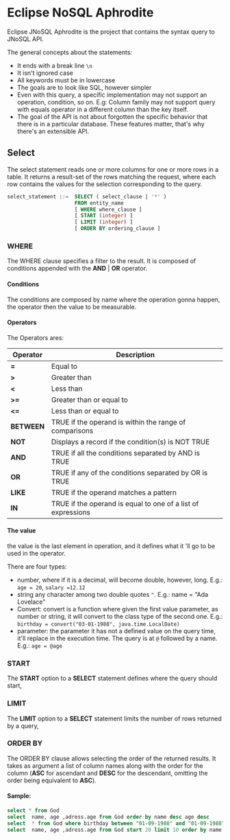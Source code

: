 # Eclipse NoSQL Aphrodite

Eclipse JNoSQL Aphrodite is the project that contains the syntax query to JNoSQL API.

The general concepts about the statements:

* It ends with a break line `\n`
* It isn't ignored case
* All keywords must be in lowercase
* The goals are to look like SQL, however simpler
* Even with this query, a specific implementation may not support an operation, condition, so on. E.g: Column family may not support query with equals operator in a different column than the key itself.
* The goal of the API is not about forgotten the specific behavior that there is in a particular database. These features matter, that's why there's an extensible API.


## Select

The select statement reads one or more columns for one or more rows in a table. It returns a result-set of the rows matching the request, where each row contains the values for the selection corresponding to the query.

```sql
select_statement ::=  SELECT ( select_clause | '*' )
                      FROM entity_name
                      [ WHERE where_clause ]
                      [ START (integer) ]
                      [ LIMIT (integer) ]
                      [ ORDER BY ordering_clause ]
```

### WHERE

The WHERE clause specifies a filter to the result. It is composed of conditions appended with the **AND** | **OR** operator.

#### Conditions

The conditions are composed by name where the operation gonna happen, the operator then the value to be measurable.

#### Operators

The Operators ares:


| Operator | Description |
| ------------- | ------------- |
| **=**         | Equal to |
| **>**         | Greater than|
| **<**         | Less than |
| **>=**        | Greater than or equal to |
| **<=**        | Less than or equal to |
| **BETWEEN**   | TRUE if the operand is within the range of comparisons |
| **NOT**       | Displays a record if the condition(s) is NOT TRUE	|
| **AND**       | TRUE if all the conditions separated by AND is TRUE|
| **OR**        | TRUE if any of the conditions separated by OR is TRUE|
| **LIKE**      |TRUE if the operand matches a pattern	|
| **IN**        |TRUE if the operand is equal to one of a list of expressions	|

#### The value

the value is the last element in operation, and it defines what it 'll go to be used in the operator.

There are four types:

* number, where if it is a decimal, will become double, however, long. E.g.: `age = 20`, `salary =12.12`
* string any character among two double quotes `"`. E.g.: name = "Ada Lovelace"
* Convert: convert is a function where given the first value parameter, as number or string, it will convert to the class type of the second one. E.g.: `birthday = convert("03-01-1988", java.time.LocalDate)`
* parameter: the parameter it has not a defined value on the query time, it'll replace in the execution time. The query is at `@` followed by a name. E.g.: `age = @age`

### START

The **START** option to a **SELECT** statement defines where the query should start,

### LIMIT

The **LIMIT** option to a **SELECT** statement limits the number of rows returned by a query, 

### ORDER BY

The ORDER BY clause allows selecting the order of the returned results. It takes as argument a list of column names along with the order for the column (**ASC** for ascendant and **DESC** for the descendant, omitting the order being equivalent to **ASC**). 

#### Sample:


```sql
select * from God
select  name, age ,adress.age from God order by name desc age desc
select  * from God where birthday between "01-09-1988" and "01-09-1988" and salary = 12
select  name, age ,adress.age from God start 20 limit 10 order by name desc age desc
```


